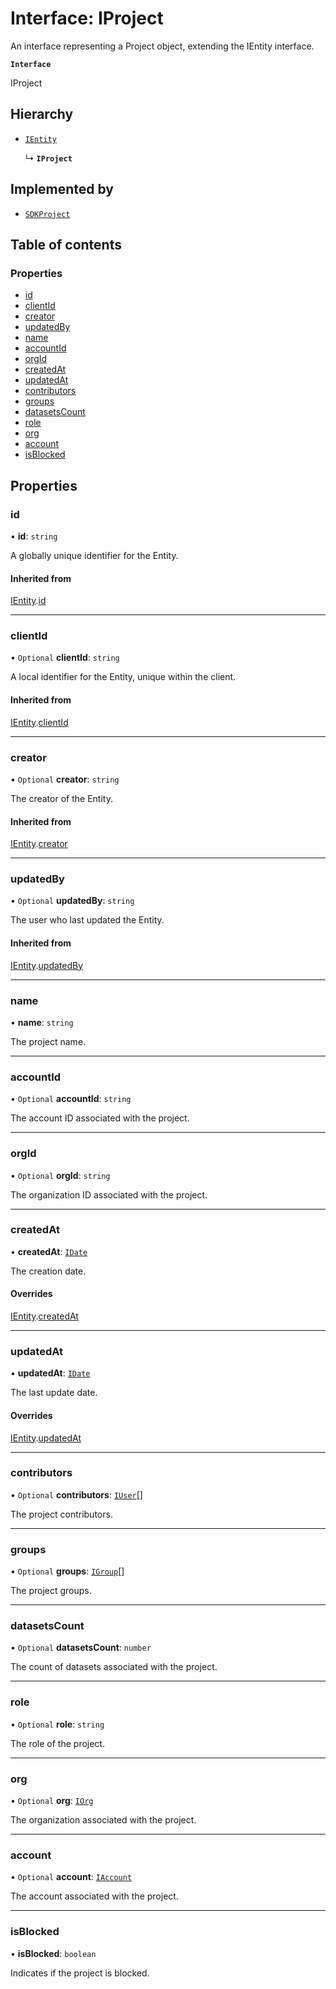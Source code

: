 # Interface: IProject

An interface representing a Project object, extending the IEntity interface.

**`Interface`**

IProject

## Hierarchy

- [`IEntity`](IEntity.md)

  ↳ **`IProject`**

## Implemented by

- [`SDKProject`](../classes/SDKProject.md)

## Table of contents

### Properties

- [id](IProject.md#id)
- [clientId](IProject.md#clientid)
- [creator](IProject.md#creator)
- [updatedBy](IProject.md#updatedby)
- [name](IProject.md#name)
- [accountId](IProject.md#accountid)
- [orgId](IProject.md#orgid)
- [createdAt](IProject.md#createdat)
- [updatedAt](IProject.md#updatedat)
- [contributors](IProject.md#contributors)
- [groups](IProject.md#groups)
- [datasetsCount](IProject.md#datasetscount)
- [role](IProject.md#role)
- [org](IProject.md#org)
- [account](IProject.md#account)
- [isBlocked](IProject.md#isblocked)

## Properties

### id

• **id**: `string`

A globally unique identifier for the Entity.

#### Inherited from

[IEntity](IEntity.md).[id](IEntity.md#id)

___

### clientId

• `Optional` **clientId**: `string`

A local identifier for the Entity, unique within the client.

#### Inherited from

[IEntity](IEntity.md).[clientId](IEntity.md#clientid)

___

### creator

• `Optional` **creator**: `string`

The creator of the Entity.

#### Inherited from

[IEntity](IEntity.md).[creator](IEntity.md#creator)

___

### updatedBy

• `Optional` **updatedBy**: `string`

The user who last updated the Entity.

#### Inherited from

[IEntity](IEntity.md).[updatedBy](IEntity.md#updatedby)

___

### name

• **name**: `string`

The project name.

___

### accountId

• `Optional` **accountId**: `string`

The account ID associated with the project.

___

### orgId

• `Optional` **orgId**: `string`

The organization ID associated with the project.

___

### createdAt

• **createdAt**: [`IDate`](../modules.md#idate)

The creation date.

#### Overrides

[IEntity](IEntity.md).[createdAt](IEntity.md#createdat)

___

### updatedAt

• **updatedAt**: [`IDate`](../modules.md#idate)

The last update date.

#### Overrides

[IEntity](IEntity.md).[updatedAt](IEntity.md#updatedat)

___

### contributors

• `Optional` **contributors**: [`IUser`](IUser.md)[]

The project contributors.

___

### groups

• `Optional` **groups**: [`IGroup`](IGroup.md)[]

The project groups.

___

### datasetsCount

• `Optional` **datasetsCount**: `number`

The count of datasets associated with the project.

___

### role

• `Optional` **role**: `string`

The role of the project.

___

### org

• `Optional` **org**: [`IOrg`](IOrg.md)

The organization associated with the project.

___

### account

• `Optional` **account**: [`IAccount`](IAccount.md)

The account associated with the project.

___

### isBlocked

• **isBlocked**: `boolean`

Indicates if the project is blocked.
